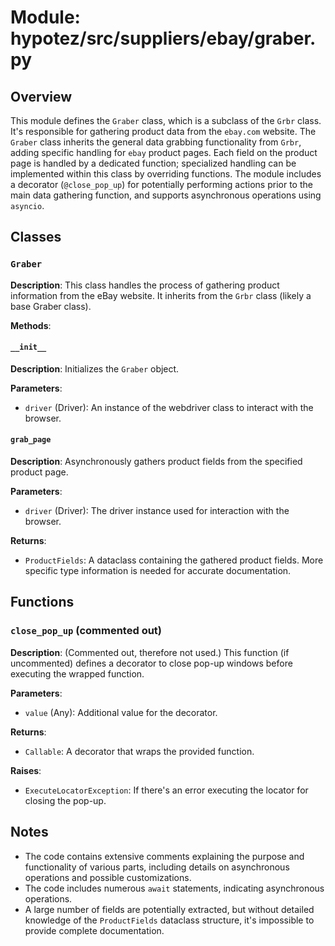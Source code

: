 # Module: hypotez/src/suppliers/ebay/graber.py

## Overview

This module defines the `Graber` class, which is a subclass of the `Grbr` class. It's responsible for gathering product data from the `ebay.com` website.  The `Graber` class inherits the general data grabbing functionality from `Grbr`, adding specific handling for `ebay` product pages. Each field on the product page is handled by a dedicated function; specialized handling can be implemented within this class by overriding functions.  The module includes a decorator (`@close_pop_up`) for potentially performing actions prior to the main data gathering function, and supports asynchronous operations using `asyncio`.


## Classes

### `Graber`

**Description**: This class handles the process of gathering product information from the eBay website. It inherits from the `Grbr` class (likely a base Graber class).

**Methods**:

#### `__init__`

**Description**: Initializes the `Graber` object.

**Parameters**:
- `driver` (Driver): An instance of the webdriver class to interact with the browser.


#### `grab_page`

**Description**: Asynchronously gathers product fields from the specified product page.

**Parameters**:
- `driver` (Driver): The driver instance used for interaction with the browser.

**Returns**:
- `ProductFields`: A dataclass containing the gathered product fields.  More specific type information is needed for accurate documentation.


## Functions

### `close_pop_up` (commented out)

**Description**: (Commented out, therefore not used.)  This function (if uncommented) defines a decorator to close pop-up windows before executing the wrapped function.

**Parameters**:
- `value` (Any): Additional value for the decorator.

**Returns**:
- `Callable`: A decorator that wraps the provided function.

**Raises**:
- `ExecuteLocatorException`: If there's an error executing the locator for closing the pop-up.



## Notes

- The code contains extensive comments explaining the purpose and functionality of various parts, including details on asynchronous operations and possible customizations.
- The code includes numerous `await` statements, indicating asynchronous operations.
- A large number of fields are potentially extracted, but without detailed knowledge of the `ProductFields` dataclass structure, it's impossible to provide complete documentation.